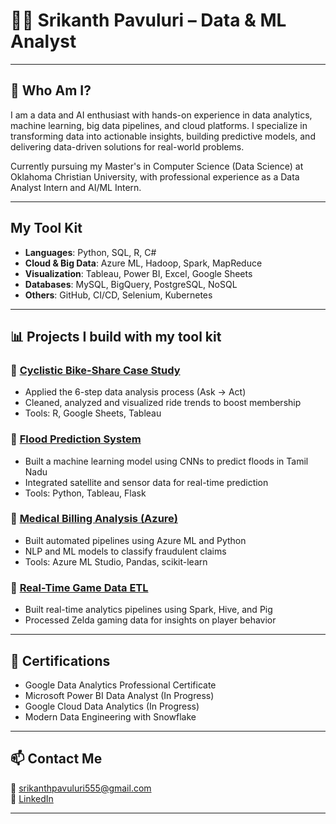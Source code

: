 # 👨‍💻 Srikanth Pavuluri – Data & ML Analyst

---

## 🚀 Who Am I?

I am a data and AI enthusiast with hands-on experience in data analytics, machine learning, big data pipelines, and cloud platforms. I specialize in transforming data into actionable insights, building predictive models, and delivering data-driven solutions for real-world problems.

Currently pursuing my Master's in Computer Science (Data Science) at Oklahoma Christian University, with professional experience as a Data Analyst Intern and AI/ML Intern.

---

## My Tool Kit

- **Languages**: Python, SQL, R, C#
- **Cloud & Big Data**: Azure ML, Hadoop, Spark, MapReduce
- **Visualization**: Tableau, Power BI, Excel, Google Sheets
- **Databases**: MySQL, BigQuery, PostgreSQL, NoSQL
- **Others**: GitHub, CI/CD, Selenium, Kubernetes

---

## 📊 Projects I build with my tool kit

### 🔹 [Cyclistic Bike-Share Case Study](./Cyclistic-Bike-Share-Case-Study)
- Applied the 6-step data analysis process (Ask → Act)
- Cleaned, analyzed and visualized ride trends to boost membership
- Tools: R, Google Sheets, Tableau

### 🔹 [Flood Prediction System](./Flood-Prediction-System)
- Built a machine learning model using CNNs to predict floods in Tamil Nadu
- Integrated satellite and sensor data for real-time prediction
- Tools: Python, Tableau, Flask

### 🔹 [Medical Billing Analysis (Azure)](./Medical-Billing-Azure)
- Built automated pipelines using Azure ML and Python
- NLP and ML models to classify fraudulent claims
- Tools: Azure ML Studio, Pandas, scikit-learn

### 🔹 [Real-Time Game Data ETL](./Gaming-ETL-Pipeline)
- Built real-time analytics pipelines using Spark, Hive, and Pig
- Processed Zelda gaming data for insights on player behavior

---

## 📜 Certifications

- Google Data Analytics Professional Certificate
- Microsoft Power BI Data Analyst (In Progress)
- Google Cloud Data Analytics (In Progress)
- Modern Data Engineering with Snowflake

---

## 📫 Contact Me

📧 srikanthpavuluri555@gmail.com  
🔗 [LinkedIn](https://www.linkedin.com/in/sripavuluri/)

---

